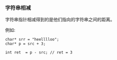 ### 字符串相减

字符串指针相减得到的是他们指向的字符串之间的距离。

例如:

```
char* srr = "heelllloo";
char* p = src + 3;

int ret  = p - src; // ret = 3
```
